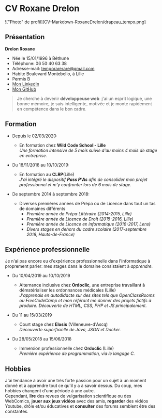 # CV Roxane Drelon

!["Photo" de profil][CV-Markdown-RoxaneDrelon/drapeau_tempo.png]

## Présentation

  **Drelon Roxane**
* Née le 15/01/1996 à Béthune
* Téléphone: 06 50 40 63 38
* Adresse-mail: temporarerare@gmail.com
* Habite Boulevard Montebello, à Lille
* Permis B
* [Mon LinkedIn](https://www.linkedin.com/in/roxane-drelon-956371162/)
* [Mon GitHub](https://github.com/RoxaneDrelon)

> Je cherche à devenir **développeuse web**: j'ai un esprit logique, une bonne mémoire, je suis intelligente, motivée et je monte rapidement en compétence dans le bon cadre.

## Formation

* Depuis le 02/03/2020:
  * En formation chez **Wild Code School - Lille**  
    _Une formation intensive de 5 mois suivie d'au moins 4 mois de stage en entreprise._

* Du 18/11/2018 au 10/10/2019:
  * En formation au **CLRP**(Lille)  
    _J'ai intégré le dispositif **Pass P'As** afin de consolider mon projet professionnel et m'y confronter lors de 6 mois de stage._

* De septembre 2014 à septembre 2018:
  * Diverses premières années de Prépa ou de Licence dans tout un tas de domaines différents  
    * _Première année de Prépa Littéraire (2014-2015, Lille)_
    * _Première année de Licence de Droit (2015-2016, Lille)_
    * _Première année de Licence en Informatique (2016-2017, Lens)_
    * _Divers stages en dehors du cadre scolaire (2017-septembre 2018, Hauts-de-France)_

## Expérience professionnelle

Je n'ai pas encore eu d'expérience professionnelle dans l'informatique à proprement parler: mes stages dans le domaine consistaient à _apprendre_.

* Du 10/04/2019 au 10/10/2019
  * Alternance inclusive chez **Ordoclic**, une entreprise travaillant à dématérialiser les ordonnances médicales (Lille)  
    _J'apprenais en autodidacte sur des sites tels que OpenClassRooms ou FreeCodeCamp et mon référant me donner des projets fictifs à produire. Découverte de HTML, CSS, PHP et JS principalement._

* Du 11 au 15/03/2019
  * Court stage chez **Elosis** (Villeneuve-d'Ascq)  
    _Découverte superficielle de Java, JSON et Docker._

* Du 28/05/2018 au 15/06/2018
  * Immersion professionnelle chez **Ordoclic** (Lille)  
    _Première expérience de programmation, via le langage C._

## Hobbies

J'ai tendance à avoir une très forte passion pour un sujet à un moment donné et à apprendre tout ce qu'il y a à savoir dessus. Du coup, mes hobbies changent d'une période à une autre.  
Cependant, **lire** des revues de vulgarisation scientifique ou des WebComics, **jouer aux jeux vidéos** avec des amis, **regarder** des vidéos Youtube, drôle et/ou éducatives et **consulter** des forums semblent être des constantes.
